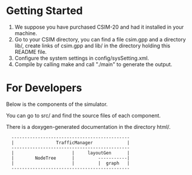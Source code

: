 Getting Started
======

1. We suppose you have purchased CSIM-20 and had it installed in your machine.
2. Go to your CSIM directory, you can find a file csim.gpp and a directory lib/, create links of csim.gpp and lib/ in the directory holding this README file.
3. Configure the system settings in config/sysSetting.xml.
4. Compile by calling make and call "./main" to generate the output.

For Developers
======

Below is the components of the simulator.  

You can go to src/ and find the source files of each component.

There is a doxygen-generated documentation in the directory html/.

      ---------------------------------------------
      |                TrafficManager             |
      ---------------------------------------------
      |                      |     layoutGen      |
      |        NodeTree      |         -----------|
      |                      |         |  graph   |
      ---------------------------------------------


